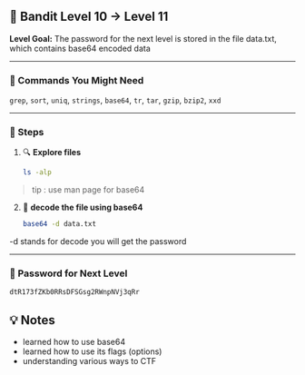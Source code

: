 ## 🎯 Bandit Level 10 → Level 11
**Level Goal:**
The password for the next level is stored in the file data.txt, which contains base64 encoded data

---

### 🧰 Commands You Might Need
`grep`, `sort`, `uniq`, `strings`, `base64`, `tr`, `tar`, `gzip`, `bzip2`, `xxd`



---

### 🧭 Steps

1. 🔍 **Explore files**
   ```bash
   ls -alp
   ```
> tip : use man page for base64
2. 📄 **decode the file using base64**
   ```bash
   base64 -d data.txt 
   ```
 -d stands for decode
  you will get the password 

---

### 🔑 Password for Next Level
```
dtR173fZKb0RRsDFSGsg2RWnpNVj3qRr
```

## 💡 Notes 
* learned how to use base64 
* learned how to use its flags (options)
* understanding various ways to CTF